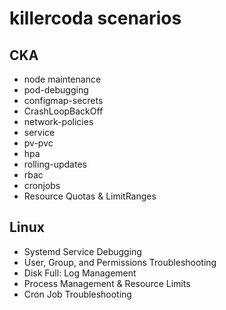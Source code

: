 # killercoda scenarios

## CKA

- node maintenance
- pod-debugging
- configmap-secrets
- CrashLoopBackOff
- network-policies
- service
- pv-pvc
- hpa
- rolling-updates
- rbac
- cronjobs
- Resource Quotas & LimitRanges

## Linux

- Systemd Service Debugging
- User, Group, and Permissions Troubleshooting
- Disk Full: Log Management
- Process Management & Resource Limits
- Cron Job Troubleshooting